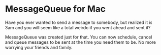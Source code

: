 # MessageQueue for Mac

Have you ever wanted to send a message to somebody, but realized it is 3am and you will seem like a total weirdo if you went ahead and sent it?

MessageQueue was created just for that. You can now schedule, cancel and queue messages to be sent at the time you need them to be. No more worrying your friends and family.
